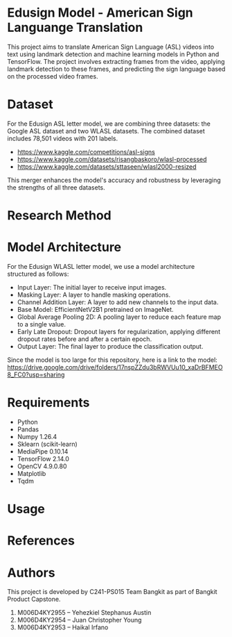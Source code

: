 # Edusign Model - American Sign Languange Translation

This project aims to translate American Sign Language (ASL) videos into text using landmark detection and machine learning models in Python and TensorFlow. The project involves extracting frames from the video, applying landmark detection to these frames, and predicting the sign language based on the processed video frames.

# Dataset
For the Edusign ASL letter model, we are combining three datasets: the Google ASL dataset and two WLASL datasets. The combined dataset includes 78,501 videos with 201 labels. 

- https://www.kaggle.com/competitions/asl-signs
- https://www.kaggle.com/datasets/risangbaskoro/wlasl-processed
- https://www.kaggle.com/datasets/sttaseen/wlasl2000-resized

This merger enhances the model's accuracy and robustness by leveraging the strengths of all three datasets.

# Research Method

# Model Architecture
For the Edusign WLASL letter model, we use a model architecture structured as follows:

- Input Layer: The initial layer to receive input images.
- Masking Layer: A layer to handle masking operations.
- Channel Addition Layer: A layer to add new channels to the input data.
- Base Model: EfficientNetV2B1 pretrained on ImageNet.
- Global Average Pooling 2D: A pooling layer to reduce each feature map to a single value.
- Early Late Dropout: Dropout layers for regularization, applying different dropout rates before and after a certain epoch.
- Output Layer: The final layer to produce the classification output.

Since the model is too large for this repository, here is a link to the model: https://drive.google.com/drive/folders/17nspZZdu3bRWVUu10_xaDrBFMEO8_FC0?usp=sharing

# Requirements
- Python
- Pandas
- Numpy 1.26.4
- Sklearn (scikit-learn)
- MediaPipe 0.10.14
- TensorFlow 2.14.0
- OpenCV 4.9.0.80
- Matplotlib
- Tqdm

# Usage

# References

# Authors

This project is developed by C241-PS015 Team Bangkit as part of Bangkit Product Capstone.
1. M006D4KY2955 – Yehezkiel Stephanus Austin
2. M006D4KY2954 – Juan Christopher Young
3. M006D4KY2953 – Haikal Irfano
